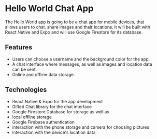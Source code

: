 # Hello World Chat App

The Hello World app is going to be a chat app for mobile devices, that allows users to chat, share images and their locations. It will be built with React Native and Expo and will use Google Firestore for its database.

## Features

- Users can choose a username and the background color for the app.
- A chat interface where messages, as well as images and location data can be sent.
- Online and offline data storage.

## Technologies

- React Native & Expo for the app development
- Gifted Chat library for the chat interface
- Google Firestore Database for storage as well as
- local offline storage
- Google Firebase authentication
- Interaction with the phone storage and camera for choosing pictures
- Interaction with the device's location data